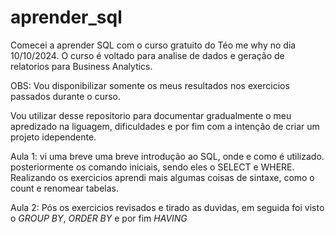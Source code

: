 # aprender_sql


Comecei a aprender SQL com o curso gratuito do Téo me why no dia 10/10/2024.
O curso é voltado para analise de dados e geração de relatorios para Business Analytics.

OBS: Vou disponibilizar somente os meus resultados nos exercicios passados durante o curso.

Vou utilizar desse repositorio para documentar gradualmente o meu apredizado na liguagem, dificuldades e por fim com a intenção de criar um projeto idependente. 

Aula 1: 
vi uma breve uma breve introdução ao SQL, onde e como é utilizado.
posteriormente os comando iniciais, sendo eles o SELECT e WHERE.
Realizando os exercicios aprendi mais algumas coisas de sintaxe, como o count e renomear tabelas.

Aula 2:
Pós os exercicios revisados e tirado as duvidas, em seguida foi visto o *GROUP BY*, *ORDER BY* e por fim *HAVING*